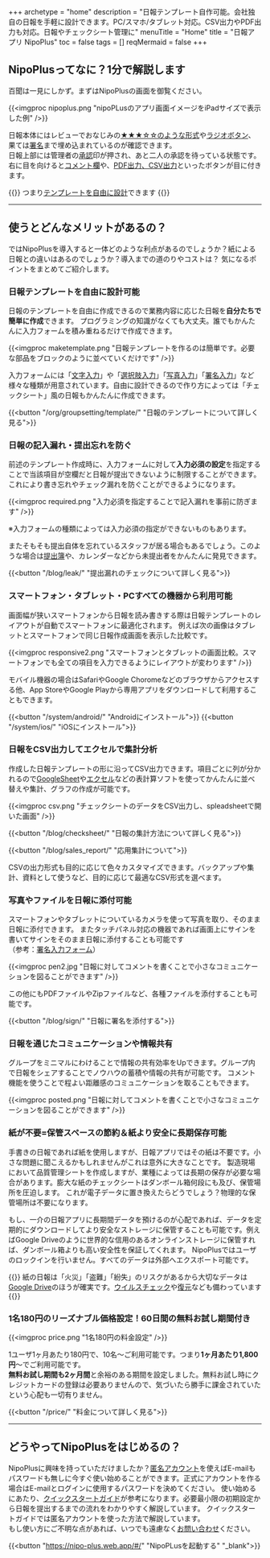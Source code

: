+++
archetype = "home"
description = "日報テンプレート自作可能。会社独自の日報を手軽に設計できます。PC/スマホ/タブレット対応。CSV出力やPDF出力も対応。日報やチェックシート管理に"
menuTitle = "Home"
title = "日報アプリ NipoPlus"
toc = false
tags = []
reqMermaid = false
+++

## NipoPlusってなに？1分で解説します

百聞は一見にしかず。まずはNipoPlusの画面を御覧ください。

{{<imgproc nipoplus.png "nipoPLusのアプリ画面イメージをiPadサイズで表示した例" />}}

日報本体にはレビューでおなじみの[★★★☆☆のような形式](/org/groupsetting/template/rate/)や[ラジオボタン](/org/groupsetting/template/select/)、果ては[署名](/org/groupsetting/template/sign/)まで埋め込まれているのが確認できます。  
日報上部には管理者の[承認](/report/read/state/)印が押され、あと二人の承認を待っている状態です。  
右に目を向けると[コメント欄](/report/read/comment/)や、[PDF出力、CSV出力](/report/totalling/)といったボタンが目に付きます。

{{<alice pos="left" icon="phone">}}
つまり[テンプレートを自由に設計](/org/groupsetting/template/make/)できます
{{</alice>}}

---

## 使うとどんなメリットがあるの？

ではNipoPlusを導入すると一体どのような利点があるのでしょうか？紙による日報との違いはあるのでしょうか？導入までの道のりやコストは？
気になるポイントをまとめてご紹介します。

### 日報テンプレートを自由に設計可能

日報のテンプレートを自由に作成できるので業務内容に応じた日報を**自分たちで簡単に作成**できます。
プログラミングの知識がなくても大丈夫。誰でもかんたんに入力フォームを積み重ねるだけで作成できます。

{{<imgproc maketemplate.png "日報テンプレートを作るのは簡単です。必要な部品をブロックのように並べていくだけです" />}}

入力フォームには「[文字入力](/org/groupsetting/template/text/)」や「[選択肢入力](/org/groupsetting/template/select/)」「[写真入力](/org/groupsetting/template/picture/)」「[署名入力](/org/groupsetting/template/sign/)」など様々な種類が用意されています。自由に設計できるので作り方によっては「チェックシート」風の日報もかんたんに作成できます。


{{<button  "/org/groupsetting/template/" "日報のテンプレートについて詳しく見る">}}

### 日報の記入漏れ・提出忘れを防ぐ

前述のテンプレート作成時に、入力フォームに対して**入力必須の設定**を指定することで当該項目が空欄だと日報が提出できないように制限することができます。
これにより書き忘れやチェック漏れを防ぐことができるようになります。

{{<imgproc required.png "入力必須を指定することで記入漏れを事前に防ぎます" />}}

※入力フォームの種類によっては入力必須の指定ができないものもあります。

またそもそも提出自体を忘れているスタッフが居る場合もあるでしょう。このような場合は[提出簿](/report/read/list/)や、カレンダーなどから未提出者をかんたんに発見できます。

{{<button  "/blog/leak/" "提出漏れのチェックについて詳しく見る">}}

### スマートフォン・タブレット・PCすべての機器から利用可能

画面幅が狭いスマートフォンから日報を読み書きする際は日報テンプレートのレイアウトが自動でスマートフォンに最適化されます。
例えば次の画像はタブレットとスマートフォンで同じ日報作成画面を表示した比較です。

{{<imgproc responsive2.png "スマートフォンとタブレットの画面比較。スマートフォンでも全ての項目を入力できるようにレイアウトが変わります" />}}

モバイル機器の場合はSafariやGoogle Choromeなどのブラウザからアクセスする他、App StoreやGoogle Playから専用アプリをダウンロードして利用することもできます。

{{<button  "/system/android/" "Androidにインストール">}}
{{<button  "/system/ios/" "iOSにインストール">}}

### 日報をCSV出力してエクセルで集計分析

作成した日報テンプレートの形に沿ってCSV出力できます。項目ごとに列が分かれるので[GoogleSheet](https://www.google.com/intl/ja_jp/sheets/about/)や[エクセル](https://www.microsoft.com/ja-jp/microsoft-365/excel)などの表計算ソフトを使ってかんたんに並べ替えや集計、グラフの作成が可能です。

{{<imgproc csv.png "チェックシートのデータをCSV出力し、spleadsheetで開いた画面" />}}

{{<button  "/blog/checksheet/" "日報の集計方法について詳しく見る">}}

{{<button  "/blog/sales_report/" "応用集計について">}}

CSVの出力形式も目的に応じて色々カスタマイズできます。バックアップや集計、資料として使うなど、目的に応じて最適なCSV形式を選べます。

### 写真やファイルを日報に添付可能

スマートフォンやタブレットについているカメラを使って写真を取り、そのまま日報に添付できます。
またタッチパネル対応の機器であれば画面上にサインを書いてサインをそのまま日報に添付することも可能です  
（参考：[署名入力フォーム](/org/groupsetting/template/sign/)）

{{<imgproc pen2.jpg "日報に対してコメントを書くことで小さなコミュニケーションを図ることができます" />}}

この他にもPDFファイルやZipファイルなど、各種ファイルを添付することも可能です。

{{<button  "/blog/sign/" "日報に署名を添付する">}}

### 日報を通じたコミュニケーションや情報共有

グループをミニマルにわけることで情報の共有効率をUpできます。グループ内で日報をシェアすることでノウハウの蓄積や情報の共有が可能です。
コメント機能を使うことで程よい距離感のコミュニケーションを取ることもできます。

{{<imgproc posted.png "日報に対してコメントを書くことで小さなコミュニケーションを図ることができます" />}}

### 紙が不要=保管スペースの節約＆紙より安全に長期保存可能

手書きの日報であれば紙を使用しますが、日報アプリではその紙は不要です。小さな問題に聞こえるかもしれませんがこれは意外に大きなことです。
製造現場において品質管理シートを作成しますが、業種によっては長期の保存が必要な場合があります。膨大な紙のチェックシートはダンボール箱何段にも及び、保管場所を圧迫します。
これが電子データに置き換えたらどうでしょう？物理的な保管場所は不要になります。

もし、一介の日報アプリに長期間データを預けるのが心配であれば、データを定期的にダウンロードしてより安全なストレージに保管することも可能です。例えばGoogle Driveのように世界的な信用のあるオンラインストレージに保管すれば、ダンボール箱よりも高い安全性を保証してくれます。
NipoPlusではユーザのロックインを行いません。すべてのデータは外部へエクスポート可能です。

{{<alice pos="right" icon="here">}}
紙の日報は「火災」「盗難」「紛失」のリスクがあるから大切なデータは[Google Drive](https://workspace.google.com/intl/ja/products/drive/)のほうが確実です。[ウイルスチェック](https://support.google.com/drive/answer/141702)や[復元](https://support.google.com/drive/answer/2375102)なども備わっています
{{</alice>}}

### 1名180円のリーズナブル価格設定！60日間の無料お試し期間付き

{{<imgproc price.png "1名180円の料金設定" />}}

1ユーザ1ヶ月あたり180円で、10名〜ご利用可能です。つまり**1ヶ月あたり1,800円**〜でご利用可能です。  
**無料お試し期間も2ヶ月間**と余裕のある期間を設定しました。無料お試し時にクレジットカードの登録は必要ありませんので、気づいたら勝手に課金されていたという心配も一切有りません。

{{<button  "/price/" "料金について詳しく見る">}}

---

## どうやってNipoPlusをはじめるの？

NipoPlusに興味を持っていただけましたか？[匿名アカウント](/account/tokumei/)を使えばE-mailもパスワードも無しに今すぐ使い始めることができます。正式にアカウントを作る場合はE-mailとログインに使用するパスワードを決めてください。
使い始めるにあたり、[クイックスタートガイド](/quickstart/)が参考になります。必要最小限の初期設定から日報を提出するまでの流れをわかりやすく解説しています。
クイックスタートガイドでは匿名アカウントを使った方法で解説しています。  
もし使い方にご不明な点があれば、いつでも遠慮なく[お問い合わせ](/system/inquery/)ください。

{{<button  "https://nipo-plus.web.app/#/" "NipoPLusを起動する" "_blank">}}
